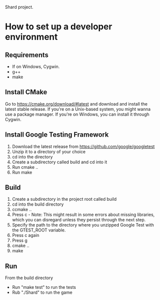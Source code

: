 Shard project.

# How to set up a developer environment

## Requirements

* If on Windows, Cygwin.
* g++
* make

## Install CMake

Go to https://cmake.org/download/#latest and download and install the latest stable release. If you're on a Unix-based system, you might wanna use a package manager. If you're on Windows, you can install it through Cygwin.

## Install Google Testing Framework

1. Download the latest release from https://github.com/google/googletest
2. Unzip it to a directory of your choice
3. cd into the directory 
4. Create a subdirectory called build and cd into it
5. Run cmake ..
6. Run make

## Build

1. Create a subdirectory in the project root called build
2. cd into the build directory
3. ccmake ..
4. Press c - Note: This might result in some errors about missing libraries, which you can disregard unless they persist through the next step.
5. Specify the path to the directory where you unzipped Google Test with the GTEST_ROOT variable.
6. Press c again
7. Press g
8. cmake ..
9. make

## Run 
From the build directory
* Run "make test" to run the tests
* Rub "./Shard" to run the game
